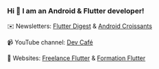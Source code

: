### Hi 👋 I am an Android & Flutter developer!

✉️ Newsletters: [Flutter Digest](https://flutter-digest.com/) & [Android Croissants](https://android-croissants.com/)

📹 YouTube channel: [Dev Café](https://www.youtube.com/channel/UCOAErkorTQ0ZbUK9vkFyn8A)

💙 Websites: [Freelance Flutter](https://www.freelance-flutter.fr/) & [Formation Flutter](https://formation-flutter.fr/)
